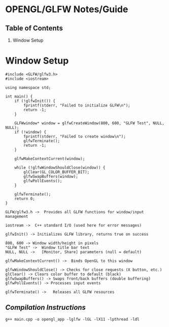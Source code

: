 # OPENGL/GLFW Notes/Guide

## Table of Contents
1. Window Setup

# Window Setup

``` 
#include <GLFW/glfw3.h>
#include <iostream>

using namespace std;

int main() {
    if (!glfwInit()) {
        fprintf(stderr, "Failed to initialize GLFW\n");
        return -1;
    }

    GLFWwindow* window = glfwCreateWindow(800, 600, "GLFW Test", NULL, NULL);
    if (!window) {
        fprintf(stderr, "Failed to create window\n");
        glfwTerminate();
        return -1;
    }

    glfwMakeContextCurrent(window);

    while (!glfwWindowShouldClose(window)) {
        glClear(GL_COLOR_BUFFER_BIT);
        glfwSwapBuffers(window);
        glfwPollEvents();
    }

    glfwTerminate();
    return 0;
}
```
`` GLFW/glfw3.h -> 	Provides all GLFW functions for window/input management ``

`` iostream ->	C++ standard I/O (used here for error messages) ``

`` glfwInit() -> Initializes GLFW library, returns true on success ``

```
800, 600 ->	Window width/height in pixels
"GLFW Test" ->	Window title bar text
NULL, NULL ->	[Monitor, Share] parameters (null = default)
```
`` glfwMakeContextCurrent() ->	Binds OpenGL to this window
``
```
glfwWindowShouldClose() -> Checks for close requests (X button, etc.)
glClear() -> Clears color buffer to default (black)
glfwSwapBuffers() -> Swaps front/back buffers (double buffering)
glfwPollEvents() ->	Processes input events
```

`` glfwTerminate() ->	Releases all GLFW resources
``
## *Compilation Instructions*
`` g++ main.cpp -o opengl_app -lglfw -lGL -lX11 -lpthread -ldl
``